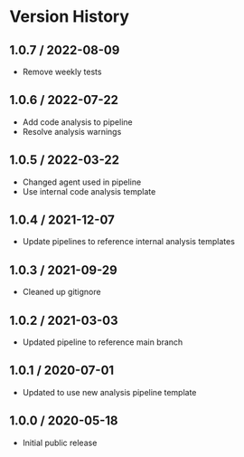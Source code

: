# Version History

## 1.0.7 / 2022-08-09

- Remove weekly tests

## 1.0.6 / 2022-07-22

- Add code analysis to pipeline
- Resolve analysis warnings

## 1.0.5 / 2022-03-22

- Changed agent used in pipeline
- Use internal code analysis template

## 1.0.4 / 2021-12-07

- Update pipelines to reference internal analysis templates

## 1.0.3 / 2021-09-29

- Cleaned up gitignore

## 1.0.2 / 2021-03-03

- Updated pipeline to reference main branch

## 1.0.1 / 2020-07-01

- Updated to use new analysis pipeline template

## 1.0.0 / 2020-05-18

- Initial public release
